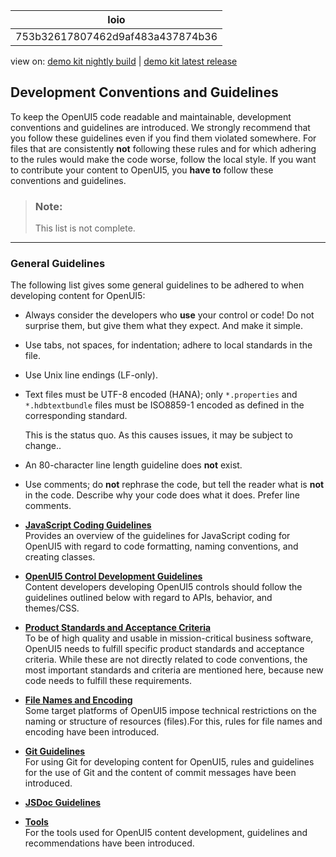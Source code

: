 <!-- loio753b32617807462d9af483a437874b36 -->

| loio |
| -----|
| 753b32617807462d9af483a437874b36 |

<div id="loio">

view on: [demo kit nightly build](https://sdk.openui5.org/nightly/#/topic/753b32617807462d9af483a437874b36) | [demo kit latest release](https://sdk.openui5.org/topic/753b32617807462d9af483a437874b36)</div>

## Development Conventions and Guidelines

To keep the OpenUI5 code readable and maintainable, development conventions and guidelines are introduced. We strongly recommend that you follow these guidelines even if you find them violated somewhere. For files that are consistently **not** following these rules and for which adhering to the rules would make the code worse, follow the local style. If you want to contribute your content to OpenUI5, you **have to** follow these conventions and guidelines.

> ### Note:  
> This list is not complete.

***

### General Guidelines

The following list gives some general guidelines to be adhered to when developing content for OpenUI5:

-   Always consider the developers who **use** your control or code! Do not surprise them, but give them what they expect. And make it simple.

-   Use tabs, not spaces, for indentation; adhere to local standards in the file.

-   Use Unix line endings \(LF-only\).

-   Text files must be UTF-8 encoded \(HANA\); only `*.properties` and `*.hdbtextbundle` files must be ISO8859-1 encoded as defined in the corresponding standard.

    This is the status quo. As this causes issues, it may be subject to change..

-   An 80-character line length guideline does **not** exist.

-   Use comments; do **not** rephrase the code, but tell the reader what is **not** in the code. Describe why your code does what it does. Prefer line comments.


-   **[JavaScript Coding Guidelines](JavaScript_Coding_Guidelines_eded636.md "Provides an overview of the guidelines for JavaScript coding for OpenUI5 with regard to code
		formatting, naming conventions, and creating classes.")**  
Provides an overview of the guidelines for JavaScript coding for OpenUI5 with regard to code formatting, naming conventions, and creating classes.
-   **[OpenUI5 Control Development Guidelines](OpenUI5_Control_Development_Guidelines_4549da6.md "Content developers developing OpenUI5 controls should follow the guidelines outlined
		below with regard to APIs, behavior, and themes/CSS.")**  
Content developers developing OpenUI5 controls should follow the guidelines outlined below with regard to APIs, behavior, and themes/CSS.
-   **[Product Standards and Acceptance Criteria](Product_Standards_and_Acceptance_Criteria_bafc686.md "To be of high quality and usable in mission-critical business software, OpenUI5 needs to
		fulfill specific product standards and acceptance criteria. While these are not directly
		related to code conventions, the most important standards and criteria are mentioned here,
		because new code needs to fulfill these requirements.")**  
To be of high quality and usable in mission-critical business software, OpenUI5 needs to fulfill specific product standards and acceptance criteria. While these are not directly related to code conventions, the most important standards and criteria are mentioned here, because new code needs to fulfill these requirements.
-   **[File Names and Encoding](File_Names_and_Encoding_104135d.md "Some target platforms of OpenUI5 impose technical restrictions on the naming or structure
		of resources (files).For this, rules for file names and encoding have been
		introduced.")**  
Some target platforms of OpenUI5 impose technical restrictions on the naming or structure of resources \(files\).For this, rules for file names and encoding have been introduced.
-   **[Git Guidelines](Git_Guidelines_b2f5639.md "For using Git for developing content for OpenUI5, rules and guidelines for the use of Git
		and the content of commit messages have been introduced.")**  
For using Git for developing content for OpenUI5, rules and guidelines for the use of Git and the content of commit messages have been introduced.
-   **[JSDoc Guidelines](JSDoc_Guidelines_eeaa5de.md "")**  

-   **[Tools](Tools_41de83f.md "For the tools used for OpenUI5 content development, guidelines and recommendations have
		been introduced.")**  
For the tools used for OpenUI5 content development, guidelines and recommendations have been introduced.

